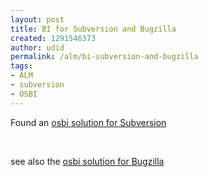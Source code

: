```yaml
---
layout: post
title: BI for Subversion and Bugzilla
created: 1291546373
author: udid
permalink: /alm/bi-subversion-and-bugzilla
tags:
- ALM
- subversion
- OSBI
---
```

<p>Found an <a href="http://svn.haxx.se/users/archive-2009-09/0453.shtml">osbi solution for Subversion</a></p>
<p>&nbsp;</p>
<p>see also the <a href="http://www.tikalk.com/java/software-quality-%E2%80%93-os-bi-bugzilla-%E2%80%93-now-pentaho-30">osbi solution for Bugzilla</a></p>
<p>&nbsp;</p>

